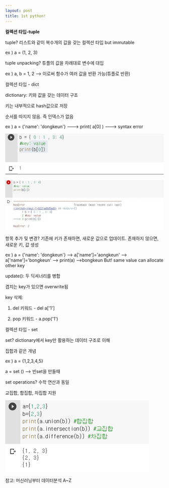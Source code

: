 ```yaml
---
layout: post
title: 1st python!
---
```


**컬렉션 타입-tuple**

tuple? 리스트와 같이 복수개의 값을 갖는 컬렉션 타입 but immutable

ex ) a = (1, 2, 3)

tuple unpacking? 튜플의 값을 차례대로 변수에 대입

ex ) a, b = 1, 2 --> 이로써 함수가 여러 값을 반환 가능(튜플로 반환)


컬렉션 타입 - dict


dictionary: 키와 값을 갖는 데이터 구조

키는 내부적으로 hash값으로 저장

순서를 따지지 않음. 즉 인덱스가 없음

ex ) a = {'name': 'dongkeun'} ---> print( a[0] ) ---> syntax error

![title](/img/4-1.jpg)


![title](/img/4-2.jpg)


항목 추가 및 변경? 기존에 키가 존재하면, 새로운 값으로 업데이트. 존재하지 않으면, 새로운 키, 값 생성

ex ) a = {'name': 'dongkeun'} --> a['name']='aongkeun' --> a['name']='bongkeun' --> print(a) -->bongkeun But! same value can allocate other key


update(): 두 딕셔너리를 병합

겹치는 key가 있으면 overwrite됨

key 삭제:

1) del 키워드 - del a['1']

2) pop 키워드 - a.pop('1')


컬렉션 타입 - set


set? dictionary에서 key만 활용하는 데이터 구조로 이해

집합과 같은 개념

ex ) a = {1,2,3,4,5}

a = set () --> 빈set을 만들때

set operations? 수학 연산과 동일

교집합, 합집합, 차집합 지원


![title](/img/4-3.png)


참고: 머신러닝부터 데이터분석 A~Z

